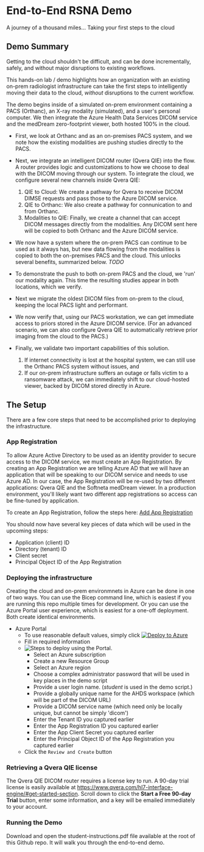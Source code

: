 # End-to-End RSNA Demo
A journey of a thousand miles... Taking your first steps to the cloud

## Demo Summary
Getting to the cloud shouldn't be difficult, and can be done incrementally, safely, and without major disruptions to existing workflows.

This hands-on lab / demo highlights how an organization with an existing on-prem radiologist infrastructure can take the first steps to intelligently moving their data to the cloud, _without_ disruptions to the current workflow. 

The demo begins inside of a simulated on-prem environment containing a PACS (Orthanc), an X-ray modality (simulated), and a user's personal computer. We then integrate the Azure Health Data Services DICOM service and the medDream zero-footprint viewer, both hosted 100% in the cloud.
- First, we look at Orthanc and as an on-premises PACS system, and we note how the existing modalities are pushing studies directly to the PACS.
- Next, we integrate an intelligent DICOM router (Qvera QIE) into the flow. A router provides logic and customizations to how we choose to deal with the DICOM moving through our system. To integrate the cloud, we configure several new channels inside Qvera QIE: 
    
    1) QIE to Cloud: We create a pathway for Qvera to receive DICOM DIMSE requests and pass those to the Azure DICOM service. 
    2) QIE to Orthanc: We also create a pathway for connunication to and from Orthanc.
    3) Modalities to QIE: Finally, we create a channel that can accept DICOM messages directly from the modalities. Any DICOM sent here will be copied to both Orthanc and the Azure DICOM service.

- We now have a system where the on-prem PACS can continue to be used as it always has, but new data flowing from the modalities is copied to both the on-premises PACS and the cloud. This unlocks several benefits, summarized below. _TODO_
- To demonstrate the push to both on-prem PACS and the cloud, we 'run' our modality again. This time the resulting studies appear in both locations, which we verify.
- Next we migrate the oldest DICOM files from on-prem to the cloud, keeping the local PACS light and performant. 
- We now verify that, using our PACS workstation, we can get immediate access to priors stored in the Azure DICOM service. (For an advanced scenario, we can also configure Qvera QIE to automatically retrieve prior imaging from the cloud to the PACS.)
- Finally, we validate two important capabilities of this solution.

   1) If internet connectivity is lost at the hospital system, we can still use the Orthanc PACS system without issues, and
   2) If our on-prem infrastructure suffers an outage or falls victim to a ransomware attack, we can immediately shift to our cloud-hosted viewer, backed by DICOM stored directly in Azure.

## The Setup
There are a few core steps that need to be accomplished prior to deploying the infrastructure.

### App Registration
To allow Azure Active Directory to be used as an identity provider to secure access to the DICOM service, we must create an App Registration. By creating an App Registration we are telling Azure AD that we will have an application that will be speaking to our DICOM service and needs to use Azure AD. In our case, the App Registration will be re-used by two different applications: Qvera QIE and the Softneta medDream viewer. In a production environment, you'll likely want two different app registrations so access can be fine-tuned by application.

To create an App Registration, follow the steps here: [Add App Registration](add-app-reg.md)

You should now have several key pieces of data which will be used in the upcoming steps:
- Application (client) ID
- Directory (tenant) ID
- Client secret
- Principal Object ID of the App Registration

### Deploying the infrastructure
Creating the cloud and on-prem environmnets in Azure can be done in one of two ways. You can use the Bicep command line, which is easiest if you are running this repo multiple times for development. Or you can use the Azure Portal user experience, which is easiest for a one-off deployment. Both create identical environments.
  - Azure Portal
    - To use reasonable default values, simply click [![Deploy to Azure](https://aka.ms/deploytoazurebutton)](https://portal.azure.com/#create/Microsoft.Template/uri/https%3A%2F%2Fraw.githubusercontent.com%2FStevenBorg%2FRSNA-2022-Demo%2Fmain%2Fenvironments%2Fall-up-demo-deployment.json)
    - Fill in required information
    - ![Steps to deploy using the Portal](../readme-images/steps-deploy-full-infra-using-portal.png "Steps to deploy using the Portal").
      - Select an Azure subscription
      - Create a new Resource Group
      - Select an Azure region 
      - Choose a complex administrator password that will be used in key places in the demo script
      - Provide a user login name. (_student_ is used in the demo script.)
      - Provide a globally unique name for the AHDS workspace (which will be part of the DICOM URL)
      - Provide a DICOM service name (which need only be locally unique, but cannot be simply 'dicom')
      - Enter the Tenant ID you captured earlier
      - Enter the App Registration ID you captured earlier
      - Enter the App Client Secret you captured earlier
      - Enter the Principal Object ID of the App Registration you captured earlier
    - Click the `Review and Create` button

### Retrieving a Qvera QIE license
The Qvera QIE DICOM router requires a license key to run. A 90-day trial license is easily available at https://www.qvera.com/hl7-interface-engine/#get-started-section. Scroll down to click the **Start a Free 90-day Trial** button, enter some information, and a key will be emailed immediately to your account.

### Running the Demo
Download and open the student-instructions.pdf file available at the root of this Github repo. It will walk you through the end-to-end demo.
